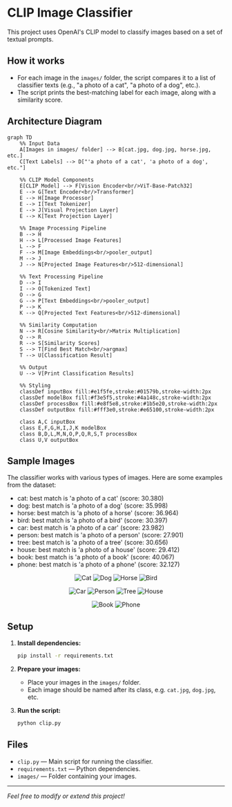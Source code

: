 # CLIP Image Classifier

This project uses OpenAI's CLIP model to classify images based on a set of textual prompts.

## How it works

- For each image in the `images/` folder, the script compares it to a list of classifier texts (e.g., "a photo of a cat", "a photo of a dog", etc.).
- The script prints the best-matching label for each image, along with a similarity score.

## Architecture Diagram

```mermaid
graph TD
    %% Input Data
    A[Images in images/ folder] --> B[cat.jpg, dog.jpg, horse.jpg, etc.]
    C[Text Labels] --> D["'a photo of a cat', 'a photo of a dog', etc."]
    
    %% CLIP Model Components
    E[CLIP Model] --> F[Vision Encoder<br/>ViT-Base-Patch32]
    E --> G[Text Encoder<br/>Transformer]
    E --> H[Image Processor]
    E --> I[Text Tokenizer]
    E --> J[Visual Projection Layer]
    E --> K[Text Projection Layer]
    
    %% Image Processing Pipeline
    B --> H
    H --> L[Processed Image Features]
    L --> F
    F --> M[Image Embeddings<br/>pooler_output]
    M --> J
    J --> N[Projected Image Features<br/>512-dimensional]
    
    %% Text Processing Pipeline
    D --> I
    I --> O[Tokenized Text]
    O --> G
    G --> P[Text Embeddings<br/>pooler_output]
    P --> K
    K --> Q[Projected Text Features<br/>512-dimensional]
    
    %% Similarity Computation
    N --> R[Cosine Similarity<br/>Matrix Multiplication]
    Q --> R
    R --> S[Similarity Scores]
    S --> T[Find Best Match<br/>argmax]
    T --> U[Classification Result]
    
    %% Output
    U --> V[Print Classification Results]
    
    %% Styling
    classDef inputBox fill:#e1f5fe,stroke:#01579b,stroke-width:2px
    classDef modelBox fill:#f3e5f5,stroke:#4a148c,stroke-width:2px
    classDef processBox fill:#e8f5e8,stroke:#1b5e20,stroke-width:2px
    classDef outputBox fill:#fff3e0,stroke:#e65100,stroke-width:2px
    
    class A,C inputBox
    class E,F,G,H,I,J,K modelBox
    class B,D,L,M,N,O,P,Q,R,S,T processBox
    class U,V outputBox
```

## Sample Images

The classifier works with various types of images. Here are some examples from the dataset:

- cat: best match is 'a photo of a cat' (score: 30.380)
- dog: best match is 'a photo of a dog' (score: 35.998)
- horse: best match is 'a photo of a horse' (score: 36.964)
- bird: best match is 'a photo of a bird' (score: 30.397)
- car: best match is 'a photo of a car' (score: 23.982)
- person: best match is 'a photo of a person' (score: 27.901)
- tree: best match is 'a photo of a tree' (score: 30.656)
- house: best match is 'a photo of a house' (score: 29.412)
- book: best match is 'a photo of a book' (score: 40.067)
- phone: best match is 'a photo of a phone' (score: 32.127)

<div align="center">

![Cat](images/cat.jpg) ![Dog](images/dog.jpg) ![Horse](images/horse.jpg) ![Bird](images/bird.jpg)

![Car](images/car.jpg) ![Person](images/person.jpg) ![Tree](images/tree.jpg) ![House](images/house.jpg)

![Book](images/book.jpg) ![Phone](images/phone.jpg)

</div>

## Setup

1. **Install dependencies:**
   ```bash
   pip install -r requirements.txt
   ```

2. **Prepare your images:**
   - Place your images in the `images/` folder.
   - Each image should be named after its class, e.g. `cat.jpg`, `dog.jpg`, etc.

3. **Run the script:**
   ```bash
   python clip.py
   ```

## Files

- `clip.py` — Main script for running the classifier.
- `requirements.txt` — Python dependencies.
- `images/` — Folder containing your images.

---

*Feel free to modify or extend this project!*